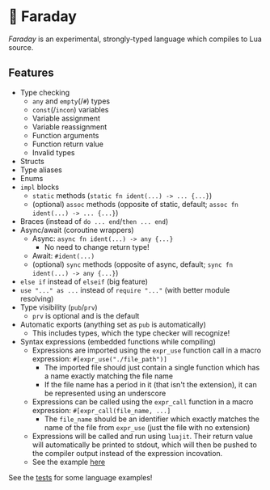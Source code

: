 # 🦇 Faraday

*Faraday* is an experimental, strongly-typed language which compiles to Lua source.

## Features

* Type checking
    * `any` and `empty`(/`#`) types
    * `const`(/`incon`) variables
    * Variable assignment
    * Variable reassignment
    * Function arguments
    * Function return value
    * Invalid types
* Structs
* Type aliases
* Enums
* `impl` blocks
    * `static` methods (`static fn ident(...) -> ... {...}`)
    * (optional) `assoc` methods (opposite of static, default; `assoc fn ident(...) -> ... {...}`)
* Braces (instead of `do ... end`/`then ... end`)
* Async/await (coroutine wrappers)
    * Async: `async fn ident(...) -> any {...}`
        * No need to change return type!
    * Await: `#ident(...)`
    * (optional) `sync` methods (opposite of async, default; `sync fn ident(...) -> any {...}`)
* `else if` instead of `elseif` (big feature)
* `use "..." as ...` instead of `require "..."` (with better module resolving)
* Type visibility (`pub`/`prv`)
    * `prv` is optional and is the default
* Automatic exports (anything set as `pub` is automatically)
    * This includes types, which the type checker will recognize!
* Syntax expressions (embedded functions while compiling)
    * Expressions are imported using the `expr_use` function call in a macro expression: `#[expr_use("./file_path")]`
        * The imported file should just contain a single function which has a name exactly matching the file name
        * If the file name has a period in it (that isn't the extension), it can be represented using an underscore
    * Expressions can be called using the `expr_call` function in a macro expression: `#[expr_call(file_name, ...]`
        * The `file_name` should be an identifier which exactly matches the name of the file from `expr_use` (just the file with no extension)
    * Expressions will be called and run using `luajit`. Their return value will automatically be printed to stdout, which will then be pushed to the compiler output instead of the expression incovation.
    * See the example [here](https://github.com/trisuaso/faraday/blob/master/test_fd/syntax_expressions/main.fd)

See the [tests](https://github.com/trisuaso/faraday/tree/master/test_fd) for some language examples!
